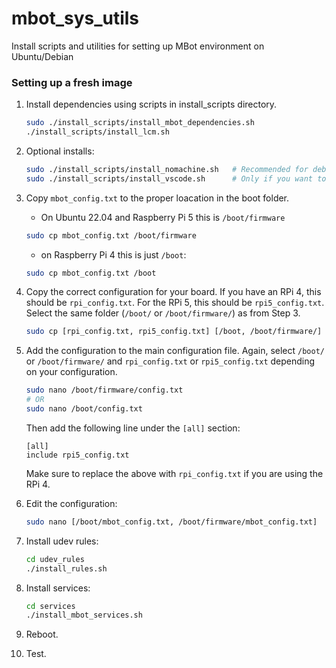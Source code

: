 # mbot_sys_utils
Install scripts and utilities for setting up MBot environment on Ubuntu/Debian

### Setting up a fresh image ###
1. Install dependencies using scripts in install_scripts directory.
    ```bash
    sudo ./install_scripts/install_mbot_dependencies.sh
    ./install_scripts/install_lcm.sh
    ```

2. Optional installs:
    ```bash
    sudo ./install_scripts/install_nomachine.sh   # Recommended for debugging.
    sudo ./install_scripts/install_vscode.sh      # Only if you want to develop on the Pi.
    ```

3. Copy `mbot_config.txt` to the proper loacation in the boot folder.
   - On Ubuntu 22.04 and Raspberry Pi 5 this is `/boot/firmware`
    ```bash
    sudo cp mbot_config.txt /boot/firmware
    ```
   - on Raspberry Pi 4 this is just `/boot`:
    ```bash
    sudo cp mbot_config.txt /boot
    ```

4. Copy the correct configuration for your board. If you have an RPi 4, this should be `rpi_config.txt`. For the RPi 5, this should be `rpi5_config.txt`. Select the same folder (`/boot/` or `/boot/firmware/`) as from Step 3.
    ```bash
    sudo cp [rpi_config.txt, rpi5_config.txt] [/boot, /boot/firmware/]
    ```

5. Add the configuration to the main configuration file. Again, select `/boot/` or `/boot/firmware/` and `rpi_config.txt` or `rpi5_config.txt` depending on your configuration.
    ```bash
    sudo nano /boot/firmware/config.txt
    # OR
    sudo nano /boot/config.txt
    ```

    Then add the following line under the `[all]` section:
    ```
    [all]
    include rpi5_config.txt
    ```
    Make sure to replace the above with `rpi_config.txt` if you are using the RPi 4.

6. Edit the configuration:
    ```bash
    sudo nano [/boot/mbot_config.txt, /boot/firmware/mbot_config.txt]
    ```

7. Install udev rules:
    ```bash
    cd udev_rules
    ./install_rules.sh
    ```

8. Install services:
    ```bash
    cd services
    ./install_mbot_services.sh
    ```

9. Reboot.

10. Test.
